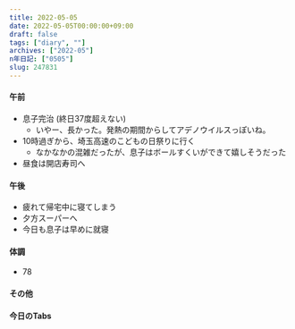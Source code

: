 ```yaml
---
title: 2022-05-05
date: 2022-05-05T00:00:00+09:00
draft: false
tags: ["diary", ""]
archives: ["2022-05"]
n年日記: ["0505"]
slug: 247831
---
```

#### 午前
- 息子完治 (終日37度超えない)
  - いやー、長かった。発熱の期間からしてアデノウイルスっぽいね。
- 10時過ぎから、埼玉高速のこどもの日祭りに行く
  - なかなかの混雑だったが、息子はボールすくいができて嬉しそうだった
- 昼食は開店寿司へ
#### 午後
- 疲れて帰宅中に寝てしまう
- 夕方スーパーへ
- 今日も息子は早めに就寝
#### 体調
- 78
#### その他
#### 今日のTabs